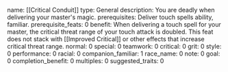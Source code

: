name: [[Critical Conduit]]
type: General
description: You are deadly when delivering your master's magic.
prerequisites: Deliver touch spells ability, familiar.
prerequisite_feats: 0
benefit: When delivering a touch spell for your master, the critical threat range of your touch attack is doubled. This feat does not stack with [[Improved Critical]] or other effects that increase critical threat range.
normal: 0
special: 0
teamwork: 0
critical: 0
grit: 0
style: 0
performance: 0
racial: 0
companion_familiar: 1
race_name: 0
note: 0
goal: 0
completion_benefit: 0
multiples: 0
suggested_traits: 0
